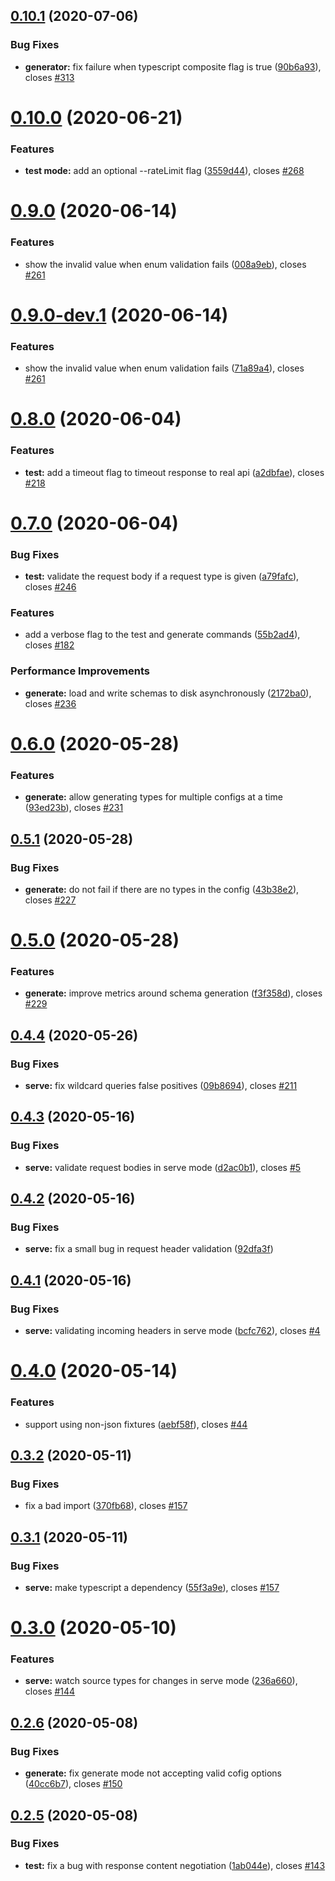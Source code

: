 ## [0.10.1](https://github.com/tamj0rd2/ncdc/compare/v0.10.0...v0.10.1) (2020-07-06)


### Bug Fixes

* **generator:** fix failure when typescript composite flag is true ([90b6a93](https://github.com/tamj0rd2/ncdc/commit/90b6a939b32e07baf04a3fff85fc8ee6246cd2f3)), closes [#313](https://github.com/tamj0rd2/ncdc/issues/313)

# [0.10.0](https://github.com/tamj0rd2/ncdc/compare/v0.9.0...v0.10.0) (2020-06-21)


### Features

* **test mode:** add an optional --rateLimit flag ([3559d44](https://github.com/tamj0rd2/ncdc/commit/3559d449b3c396de31e33e4bc1e6385b3b93baba)), closes [#268](https://github.com/tamj0rd2/ncdc/issues/268)

# [0.9.0](https://github.com/tamj0rd2/ncdc/compare/v0.8.0...v0.9.0) (2020-06-14)


### Features

* show the invalid value when enum validation fails ([008a9eb](https://github.com/tamj0rd2/ncdc/commit/008a9eb0190bdd6bc5be0190191ce4378c03e67b)), closes [#261](https://github.com/tamj0rd2/ncdc/issues/261)

# [0.9.0-dev.1](https://github.com/tamj0rd2/ncdc/compare/v0.8.0...v0.9.0-dev.1) (2020-06-14)


### Features

* show the invalid value when enum validation fails ([71a89a4](https://github.com/tamj0rd2/ncdc/commit/71a89a4f8479e652eaf8f9b2e9b8097d9a7181d5)), closes [#261](https://github.com/tamj0rd2/ncdc/issues/261)

# [0.8.0](https://github.com/tamj0rd2/ncdc/compare/v0.7.0...v0.8.0) (2020-06-04)


### Features

* **test:** add a timeout flag to timeout response to real api ([a2dbfae](https://github.com/tamj0rd2/ncdc/commit/a2dbfae803b5ede94ca994d3db5376da16f325aa)), closes [#218](https://github.com/tamj0rd2/ncdc/issues/218)

# [0.7.0](https://github.com/tamj0rd2/ncdc/compare/v0.6.0...v0.7.0) (2020-06-04)


### Bug Fixes

* **test:** validate the request body if a request type is given ([a79fafc](https://github.com/tamj0rd2/ncdc/commit/a79fafca34e353ac1b91b41678ffaa9ca71e6d3b)), closes [#246](https://github.com/tamj0rd2/ncdc/issues/246)


### Features

* add a verbose flag to the test and generate commands ([55b2ad4](https://github.com/tamj0rd2/ncdc/commit/55b2ad4a6714d9c7a808979f897c1d98e6c9548e)), closes [#182](https://github.com/tamj0rd2/ncdc/issues/182)


### Performance Improvements

* **generate:** load and write schemas to disk asynchronously ([2172ba0](https://github.com/tamj0rd2/ncdc/commit/2172ba0f75d27e8502d15c01622f37fa6a6a7e2c)), closes [#236](https://github.com/tamj0rd2/ncdc/issues/236)

# [0.6.0](https://github.com/tamj0rd2/ncdc/compare/v0.5.1...v0.6.0) (2020-05-28)


### Features

* **generate:** allow generating types for multiple configs at a time ([93ed23b](https://github.com/tamj0rd2/ncdc/commit/93ed23b6d529b0a7bdfa998bb0c86fa6aad0226f)), closes [#231](https://github.com/tamj0rd2/ncdc/issues/231)

## [0.5.1](https://github.com/tamj0rd2/ncdc/compare/v0.5.0...v0.5.1) (2020-05-28)


### Bug Fixes

* **generate:** do not fail if there are no types in the config ([43b38e2](https://github.com/tamj0rd2/ncdc/commit/43b38e2f2dd6a20cb977d4ea50ce7f1247e28391)), closes [#227](https://github.com/tamj0rd2/ncdc/issues/227)

# [0.5.0](https://github.com/tamj0rd2/ncdc/compare/v0.4.4...v0.5.0) (2020-05-28)


### Features

* **generate:** improve metrics around schema generation ([f3f358d](https://github.com/tamj0rd2/ncdc/commit/f3f358d95da0b006e076ea6eba180f4d1d4133c2)), closes [#229](https://github.com/tamj0rd2/ncdc/issues/229)

## [0.4.4](https://github.com/tamj0rd2/ncdc/compare/v0.4.3...v0.4.4) (2020-05-26)


### Bug Fixes

* **serve:** fix wildcard queries false positives ([09b8694](https://github.com/tamj0rd2/ncdc/commit/09b86945f13ac9cf4be0d9968aa6c5e6f307e6c7)), closes [#211](https://github.com/tamj0rd2/ncdc/issues/211)

## [0.4.3](https://github.com/tamj0rd2/ncdc/compare/v0.4.2...v0.4.3) (2020-05-16)


### Bug Fixes

* **serve:** validate request bodies in serve mode ([d2ac0b1](https://github.com/tamj0rd2/ncdc/commit/d2ac0b1a93552e5dac9c367340c6bccffd7dabc0)), closes [#5](https://github.com/tamj0rd2/ncdc/issues/5)

## [0.4.2](https://github.com/tamj0rd2/ncdc/compare/v0.4.1...v0.4.2) (2020-05-16)


### Bug Fixes

* **serve:** fix a small bug in request header validation ([92dfa3f](https://github.com/tamj0rd2/ncdc/commit/92dfa3f9887185386a0238c32f55651ea90ea21d))

## [0.4.1](https://github.com/tamj0rd2/ncdc/compare/v0.4.0...v0.4.1) (2020-05-16)


### Bug Fixes

* **serve:** validating incoming headers in serve mode ([bcfc762](https://github.com/tamj0rd2/ncdc/commit/bcfc7628d0020d824dccdb1c11c218b6c233ee4f)), closes [#4](https://github.com/tamj0rd2/ncdc/issues/4)

# [0.4.0](https://github.com/tamj0rd2/ncdc/compare/v0.3.2...v0.4.0) (2020-05-14)


### Features

* support using non-json fixtures ([aebf58f](https://github.com/tamj0rd2/ncdc/commit/aebf58f58967e205f982d813b50f23411fe32a00)), closes [#44](https://github.com/tamj0rd2/ncdc/issues/44)

## [0.3.2](https://github.com/tamj0rd2/ncdc/compare/v0.3.1...v0.3.2) (2020-05-11)


### Bug Fixes

* fix a bad import ([370fb68](https://github.com/tamj0rd2/ncdc/commit/370fb686f820ca00c73b9cfe6467a3ec36a64df8)), closes [#157](https://github.com/tamj0rd2/ncdc/issues/157)

## [0.3.1](https://github.com/tamj0rd2/ncdc/compare/v0.3.0...v0.3.1) (2020-05-11)


### Bug Fixes

* **serve:** make typescript a dependency ([55f3a9e](https://github.com/tamj0rd2/ncdc/commit/55f3a9e80ac1d50dffa73a3b893862ceacb277f0)), closes [#157](https://github.com/tamj0rd2/ncdc/issues/157)

# [0.3.0](https://github.com/tamj0rd2/ncdc/compare/v0.2.6...v0.3.0) (2020-05-10)


### Features

* **serve:** watch source types for changes in serve mode ([236a660](https://github.com/tamj0rd2/ncdc/commit/236a660eb6f709d11d5b78ebe3991230b4a45b49)), closes [#144](https://github.com/tamj0rd2/ncdc/issues/144)

## [0.2.6](https://github.com/tamj0rd2/ncdc/compare/v0.2.5...v0.2.6) (2020-05-08)


### Bug Fixes

* **generate:** fix generate mode not accepting valid cofig options ([40cc6b7](https://github.com/tamj0rd2/ncdc/commit/40cc6b7296b39b0404626b034f9ad51cf614ba6d)), closes [#150](https://github.com/tamj0rd2/ncdc/issues/150)

## [0.2.5](https://github.com/tamj0rd2/ncdc/compare/v0.2.4...v0.2.5) (2020-05-08)


### Bug Fixes

* **test:** fix a bug with response content negotiation ([1ab044e](https://github.com/tamj0rd2/ncdc/commit/1ab044eca2981a8300832bc67e87770dcb40c801)), closes [#143](https://github.com/tamj0rd2/ncdc/issues/143)
